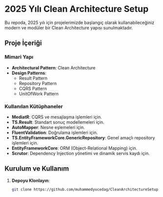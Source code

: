 # 2025 Yılı Clean Architecture Setup

Bu repoda, 2025 yılı için projelerimizde başlangıç olarak kullanabileceğiniz modern ve modüler bir Clean Architecture yapısı sunulmaktadır.

## Proje İçeriği

### Mimari Yapı
- **Architectural Pattern**: Clean Architecture
- **Design Patterns**:
  - Result Pattern
  - Repository Pattern
  - CQRS Pattern
  - UnitOfWork Pattern

### Kullanılan Kütüphaneler
- **MediatR**: CQRS ve mesajlaşma işlemleri için.
- **TS.Result**: Standart sonuç modellemeleri için.
- **AutoMapper**: Nesne eşlemeleri için.
- **FluentValidation**: Doğrulama işlemleri için.
- **TS.EntityFrameworkCore.GenericRepository**: Genel amaçlı repository işlemleri için.
- **EntityFrameworkCore**: ORM (Object-Relational Mapping) için.
- **Scrutor**: Dependency Injection yönetimi ve dinamik servis kaydı için.

## Kurulum ve Kullanım
1. **Depoyu Klonlayın**:
   ```bash
   git clone https://github.com/muhammedyucedag/CleanArchitectureSetup
